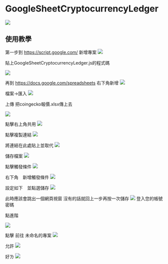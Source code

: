 #    GoogleSheetCryptocurrencyLedger
![](https://i.imgur.com/Hdfk7q4.png)


## 使用教學

第一步到
https://script.google.com/
新增專案
![](https://i.imgur.com/vvmnDpA.png)

貼上GoogleSheetCryptocurrencyLedger.js的程式碼

![](https://i.imgur.com/HbjanXG.png)


再到
https://docs.google.com/spreadsheets
右下角新增
![](https://i.imgur.com/5xv374L.png)

檔案->匯入
![](https://i.imgur.com/YgYRZ7x.png)

上傳
把coingecko報價.xlsx傳上去

![](https://i.imgur.com/JCxrobi.png)




點擊右上角共用
![](https://i.imgur.com/A8V3dcP.png)


點擊複製連結
![](https://i.imgur.com/Y8E9c5O.png)


將連結在此處貼上並取代
![](https://i.imgur.com/tWNCxjC.png)


儲存檔案
![](https://i.imgur.com/kHSQl1o.png)


點擊觸發條件
![](https://i.imgur.com/rO8O2dL.png)


右下角　新增觸發條件
![](https://i.imgur.com/iq3VLIQ.png)


設定如下　並點選儲存
![](https://i.imgur.com/OPxNFrM.png)


此時應該會跳出一個網頁視窗
沒有的話就回上一步再按一次儲存
![](https://i.imgur.com/jXQpMhu.png)
登入您的帳號密碼



點進階

![](https://i.imgur.com/sDwhnYK.png)


點擊 前往 未命名的專案
![](https://i.imgur.com/3H8WEgi.png)


允許
![](https://i.imgur.com/bTB5U79.png)


好ㄌ
![](https://i.imgur.com/EgDLxjG.png)
